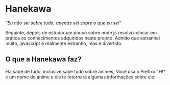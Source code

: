 # Hanekawa

*"Eu não sei sobre tudo, apenas sei sobre o que eu sei"*


Seguinte, depois de estudar um pouco sobre node js resolvi colocar em prática os conhecimentos adquiridos neste projeto. Admito que estranhei muito, javascript é realmente estranho, mas é divertido.



## O que a Hanekawa faz?
Ela sabe de tudo, inclusive sabe tudo sobre animes, Você usa o Prefixo "H!" e um nome do anime e ela te retornará algumas informações sobre ele:

